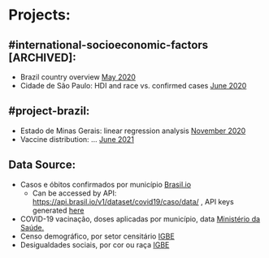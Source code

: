 # Projects:

## #international-socioeconomic-factors [ARCHIVED]:
- Brazil country overview [May 2020](https://github.com/milesfreeman/cvt-brasil/tree/main/Brazil_2020_MAY)
- Cidade de São Paulo: HDI and race vs. confirmed cases [June 2020](https://github.com/milesfreeman/cvt-brasil/tree/main/Sao_Paulo_2020_JUNE)

## #project-brazil:
- Estado de Minas Gerais: linear regression analysis [November 2020](https://github.com/milesfreeman/cvt-brasil/tree/main/Minas_Gerais_2020_NOVEMBER)
- Vaccine distribution: ... [June 2021](https://github.com/milesfreeman/cvt-brasil/tree/main/Vaccination_2021_JUNE)

## Data Source:
- Casos e óbitos confirmados por município [Brasil.io](https://brasil.io/dataset/covid19/caso/)
  - Can be accessed by API: https://api.brasil.io/v1/dataset/covid19/caso/data/ , API keys generated [here](https://brasil.io/auth/tokens-api/)
- COVID-19 vacinação, doses aplicadas por município, data [Ministério da Saúde.](https://qsprod.saude.gov.br/extensions/DEMAS_C19Vacina/DEMAS_C19Vacina.html)
- Censo demográfico, por setor censitário [IGBE](http://ftp.ibge.gov.br/Censos/Censo_Demografico_2010/Resultados_do_Universo/Agregados_por_Setores_Censitarios/)
- Desigualdades sociais, por cor ou raça [IGBE](https://www.ibge.gov.br/estatisticas/sociais/populacao/25844-desigualdades-sociais-por-cor-ou-raca.html?=&t=resultados)
